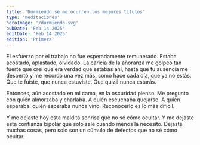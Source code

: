 ```yaml
---
title: 'Durmiendo se me ocurren los mejores títulos'
type: 'meditaciones'
heroImage: '/durmiendo.svg'
pubDate: 'Feb 14 2025'
editDate: 'Feb 14 2025'
edition: 'Primera'
---
```


El esfuerzo por el trabajo no fue esperadamente remunerado. Estaba acostado, aplastado, olvidado. La caricia de la añoranza me golpeó tan fuerte que creí que era verdad que estabas ahí, hasta que tu ausencia me despertó y me recordó una vez más, como hace cada día, que ya no estás. Que te fuiste, que nunca estuviste. Que quizá nunca estarás.

Entonces, aún acostado en mi cama, en la oscuridad pienso. Me pregunto con quién almorzaba y charlaba. A quién escuchaba quejarse. A quién esperaba. quién esperaba nunca vino. Reconocerlo es lo más difícil.

Y me dejaste hoy esta maldita sonrisa que no sé cómo ocultar. Y me dejaste esta confianza bipolar que solo sale cuando menos la necesito. Dejaste muchas cosas, pero solo son un cúmulo de defectos que no sé cómo ocultar.
